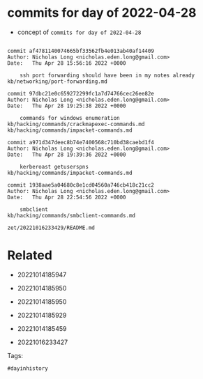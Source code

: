 # commits for day of 2022-04-28

- concept of `commits for day of 2022-04-28`

```

commit af4781140074665bf33562fb4e013ab40af14409
Author: Nicholas Long <nicholas.eden.long@gmail.com>
Date:   Thu Apr 28 15:56:16 2022 +0000

    ssh port forwarding should have been in my notes already
kb/networking/port-forwarding.md

commit 97dbc21e0c659272299fc1a7d74766cec26ee82e
Author: Nicholas Long <nicholas.eden.long@gmail.com>
Date:   Thu Apr 28 19:25:38 2022 +0000

    commands for windows enumeration
kb/hacking/commands/crackmapexec-commands.md
kb/hacking/commands/impacket-commands.md

commit a971d347deec8b74e7400568c710bd38caebd1f4
Author: Nicholas Long <nicholas.eden.long@gmail.com>
Date:   Thu Apr 28 19:39:36 2022 +0000

    kerberoast getuserspns
kb/hacking/commands/impacket-commands.md

commit 1938aae5a04680c8e1cd04560a746cb418c21cc2
Author: Nicholas Long <nicholas.eden.long@gmail.com>
Date:   Thu Apr 28 22:54:56 2022 +0000

    smbclient
kb/hacking/commands/smbclient-commands.md
```

` zet/20221016233429/README.md `

# Related

- 20221014185947

- 20221014185950

- 20221014185950

- 20221014185929

- 20221014185459

- 20221016233427

Tags:

    #dayinhistory
